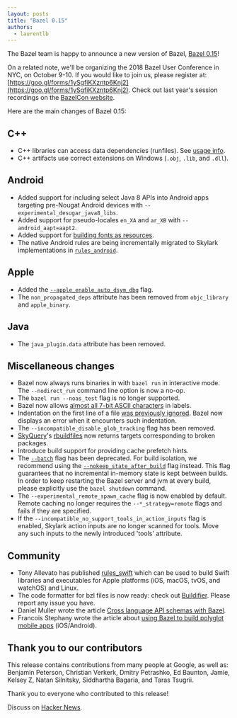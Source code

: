 ```yaml
---
layout: posts
title: "Bazel 0.15"
authors:
  - laurentlb
---
```


The Bazel team is happy to announce a new version of Bazel, [Bazel 0.15](https://github.com/bazelbuild/bazel/releases/tag/0.15.0)!

On a related note, we'll be organizing the 2018 Bazel User Conference in NYC, on October 9-10. If you would like to join us, please register at: [https://goo.gl/forms/1ySgfiKXzntp6Knj2](https://goo.gl/forms/1ySgfiKXzntp6Knj2). Check out last year's session recordings on the [BazelCon website](https://sites.google.com/corp/bazel.build/conference2017/bazelcon2017/session-videos).

Here are the main changes of Bazel 0.15:

## C++

*   C++ libraries can access data dependencies (runfiles). See [usage info](https://github.com/bazelbuild/bazel/blob/master/tools/cpp/runfiles/runfiles.h).
*   C++ artifacts use correct extensions on Windows (`.obj`, `.lib`, and `.dll`).

## Android

*   Added support for including select Java 8 APIs into Android apps targeting pre-Nougat Android devices with `--experimental_desugar_java8_libs`.
*   Added support for pseudo-locales `en_XA` and `ar_XB` with `--android_aapt=aapt2`.
*   Added support for [building fonts as resources](https://developer.android.com/guide/topics/ui/look-and-feel/fonts-in-xml).
*   The native Android rules are being incrementally migrated to Skylark implementations in [`rules_android`](https://github.com/bazelbuild/rules_android).

## Apple

*   Added the [`--apple_enable_auto_dsym_dbg`](https://docs.bazel.build/versions/master/command-line-reference.html#flag--apple_enable_auto_dsym_dbg) flag.
*   The `non_propagated_deps` attribute has been removed from `objc_library` and `apple_binary`.

## Java

*   The `java_plugin.data` attribute has been removed.

## Miscellaneous changes

*   Bazel now always runs binaries in with `bazel run` in interactive mode. The `--nodirect_run` command line option is now a no-op.
*   The `bazel run --noas_test` flag is no longer supported.
*   Bazel now allows [almost all 7-bit ASCII characters](https://github.com/bazelbuild/bazel/commit/c4f2d80270f1ce947fcf7fb0a4e5f0afb3a7062d) in labels.
*   Indentation on the first line of a file [was previously ignored](https://github.com/bazelbuild/bazel/commit/17f8d4e5a36f5c4bd020ce9163f5b1db62679e2c). Bazel now displays an error when it encounters such indentation.
*   The `--incompatible_disable_glob_tracking` flag has been removed.
*   [SkyQuery](https://docs.bazel.build/versions/master/query.html#sky-query)'s [rbuildfiles](https://docs.bazel.build/versions/master/query.html#rbuildfiles) now returns targets corresponding to broken packages.
*   Introduce build support for providing cache prefetch hints.
*   The [`--batch`](https://docs.bazel.build/versions/master/command-line-reference.html#flag--batch) flag has been deprecated. For build isolation, we recommend using the [`--nokeep_state_after_build`](https://docs.bazel.build/versions/master/command-line-reference.html#flag--keep_state_after_build) flag instead. This flag guarantees that no incremental in-memory state is kept between builds. In order to keep restarting the Bazel server and jvm at every build, please explicitly use the `bazel shutdown` command.
*   The `--experimental_remote_spawn_cache` flag is now enabled by default. Remote caching no longer requires the `--*_strategy=remote` flags and fails if they are specified.
*   If the `--incompatible_no_support_tools_in_action_inputs` flag is enabled, Skylark action inputs are no longer scanned for tools. Move any such inputs to the newly introduced 'tools' attribute.

## Community

*   Tony Allevato has published [rules_swift](https://github.com/bazelbuild/rules_swift) which can be used to build Swift libraries and executables for Apple platforms (iOS, macOS, tvOS, and watchOS) and Linux.
*   The code formatter for bzl files is now ready: check out [Buildifier](https://github.com/bazelbuild/buildtools/). Please report any issue you have.
*   Daniel Muller wrote the article [Cross language API schemas with Bazel](https://blog.nrwl.io/cross-language-api-schemas-with-bazel-eff0f498ce0d).
*   Francois Stephany wrote the article about [using Bazel to build polyglot mobile apps](https://tulipemoutarde.be/posts/bazel-for-mobile-apps-part-1/ ) (iOS/Android).

## Thank you to our contributors

This release contains contributions from many people at Google, as well as: Benjamin Peterson, Christian Verkerk, Dmitry Petrashko, Ed Baunton, Jamie, Kelsey Z, Natan Silnitsky, Siddhartha Bagaria, and Taras Tsugrii.

Thank you to everyone who contributed to this release!

Discuss on [Hacker News](https://news.ycombinator.com/item?id=17401079).
